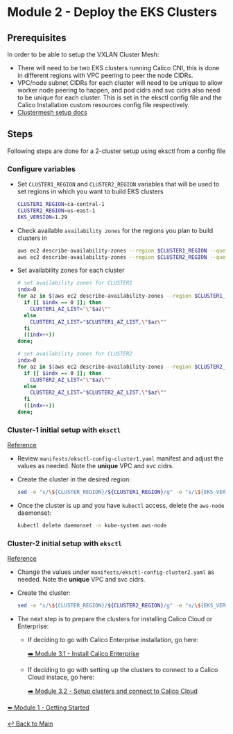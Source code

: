 # Module 2 - Deploy the EKS Clusters

## Prerequisites

In order to be able to setup the VXLAN Cluster Mesh:

- There will need to be two EKS clusters running Calico CNI, this is done in different regions with VPC peering to peer the node CIDRs.
- VPC/node subnet CIDRs for each cluster will need to be unique to allow worker node peering to happen, and pod cidrs and svc cidrs also need to be unique for each cluster. This is set in the eksctl config file and the Calico Installation custom resources config file respectively.
- [Clustermesh setup docs](https://docs.tigera.io/calico-cloud/multicluster/kubeconfig)

## Steps

Following steps are done for a 2-cluster setup using eksctl from a config file

### Configure variables

- Set `CLUSTER1_REGION` and `CLUSTER2_REGION` variables that will be used to set regions in which you want to build EKS clusters

  ```bash
  CLUSTER1_REGION=ca-central-1
  CLUSTER2_REGION=us-east-1
  EKS_VERSION=1.29
  ```

- Check available `availability zones` for the regions you plan to build clusters in

  ```bash
  aws ec2 describe-availability-zones --region $CLUSTER1_REGION --query '*[].ZoneName' --output table
  aws ec2 describe-availability-zones --region $CLUSTER2_REGION --query '*[].ZoneName' --output table
  ```

- Set availability zones for each cluster

  ```bash
  # set availability zones for CLUSTER1
  indx=0
  for az in $(aws ec2 describe-availability-zones --region $CLUSTER1_REGION --query '*[].ZoneName' --output text); do
    if [[ $indx == 0 ]]; then 
      CLUSTER1_AZ_LIST="\"$az\""
    else
      CLUSTER1_AZ_LIST="$CLUSTER1_AZ_LIST,\"$az\""
    fi 
    ((indx++))
  done;

  # set availability zones for CLUSTER2
  indx=0
  for az in $(aws ec2 describe-availability-zones --region $CLUSTER2_REGION --query '*[].ZoneName' --output text); do
    if [[ $indx == 0 ]]; then 
      CLUSTER2_AZ_LIST="\"$az\""
    else
      CLUSTER2_AZ_LIST="$CLUSTER2_AZ_LIST,\"$az\""
    fi 
    ((indx++))
  done;
  ```

### Cluster-1 initial setup with ```eksctl```

[Reference](https://docs.tigera.io/calico-enterprise/next/getting-started/install-on-clusters/eks#install-eks-with-calico-networking)

- Review ```manifests/eksctl-config-cluster1.yaml``` manifest and adjust the values as needed. Note the **unique** VPC and svc cidrs.

- Create the cluster in the desired region:

  ```bash
  sed -e "s/\${CLUSTER_REGION}/${CLUSTER1_REGION}/g" -e "s/\${EKS_VERSION}/${EKS_VERSION}/g" -e "s/\${CLUSTER_AZS}/${CLUSTER1_AZ_LIST}/g" manifests/eksctl-config-cluster1.yaml | eksctl create cluster -f-
  ```

- Once the cluster is up and you have ```kubectl``` access, delete the ```aws-node``` daemonset:
  
  ```bash
  kubectl delete daemonset -n kube-system aws-node
  ```

### Cluster-2 initial setup with ```eksctl```

[Reference](https://docs.tigera.io/calico-enterprise/next/getting-started/install-on-clusters/eks#install-eks-with-calico-networking)

- Change the values under ```manifests/eksctl-config-cluster2.yaml``` as needed. Note the **unique** VPC and svc cidrs.

- Create the cluster:

  ```bash
  sed -e "s/\${CLUSTER_REGION}/${CLUSTER2_REGION}/g" -e "s/\${EKS_VERSION}/${EKS_VERSION}/g" -e "s/\${CLUSTER_AZS}/${CLUSTER2_AZ_LIST}/g" manifests/eksctl-config-cluster2.yaml | eksctl create cluster -f-
  ```

- The next step is to prepare the clusters for installing Calico Cloud or Enterprise:

  - If deciding to go with Calico Enterprise installation, go here:

    [:arrow_right: Module 3.1 - Install Calico Enterprise](module-3.1-install-calient-mgmt.md)

  - If deciding to go with setting up the clusters to connect to a Calico Cloud instace, go here:

    [:arrow_right: Module 3.2 - Setup clusters and connect to Calico Cloud](module-3.2-cc-setup.md)

[:arrow_left: Module 1 - Getting Started](module-1-getting-started.md)  

[:leftwards_arrow_with_hook: Back to Main](../README.md)
